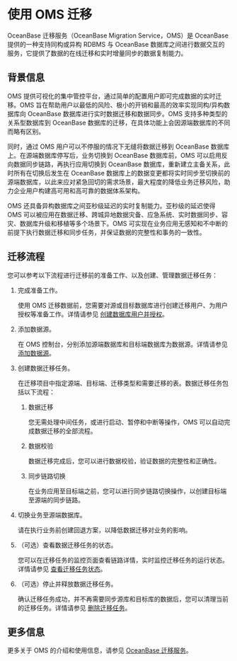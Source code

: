 使用 OMS 迁移 
==============================

OceanBase 迁移服务（OceanBase Migration Service，OMS）是 OceanBase 提供的一种支持同构或异构 RDBMS 与 OceanBase 数据库之间进行数据交互的服务，它提供了数据的在线迁移和实时增量同步的数据复制能力。

背景信息 
-------------------------

OMS 提供可视化的集中管控平台，通过简单的配置用户即可完成数据的实时迁移。OMS 旨在帮助用户以最低的风险、极小的开销和最高的效率实现同构/异构数据库向 OceanBase 数据库进行实时数据迁移和数据同步。OMS 支持多种类型的关系型数据库到 OceanBase 数据库的迁移，在具体功能上会因源端数据库的不同而略有区别。

同时，通过 OMS 用户可以不停服的情况下无缝将数据迁移到 OceanBase 数据库上。在源端数据库停写后，业务切换到 OceanBase 数据库前，OMS 可以启用反向数据同步链路，再执行应用切换到 OceanBase 数据库，重新建立主备关系，此时所有在切换后发生在 OceanBase 数据库上的数据变更都将实时同步至切换前的源端数据库，以此来应对紧急回切的需求场景，最大程度的降低业务迁移风险，助力企业用户构建高可用和高可靠的数据体系架构。

OMS 还具备异构数据库之间亚秒级延迟的实时复制能力。亚秒级的延迟使得 OMS 可以被应用在数据迁移、跨城异地数据灾备、应急系统、实时数据同步、容灾、数据库升级和移植等多个场景下。OMS 可实现在业务应用无感知和不中断的前提下执行数据迁移和同步任务，并保证数据的完整性和事务的一致性。

迁移流程 
-------------------------

您可以参考以下流程进行迁移前的准备工作、以及创建、管理数据迁移任务：

1. 完成准备工作。

   使用 OMS 迁移数据前，您需要对源或目标数据库进行创建迁移用户、为用户授权等准备工作。详情请参见 [创建数据库用户并授权](https://www.oceanbase.com/docs/oceanbase-migration-service/oms/V3.1.0/create-and-authorize-a-database-user)。
   

2. 添加数据源。

   在 OMS 控制台，分别添加源端数据库和目标端数据库为数据源。详情请参见 [添加数据源](https://www.oceanbase.com/docs/oceanbase-migration-service/oms/V3.1.0/add-a-mysql-data-source)。
   

3. 创建数据迁移任务。

   在迁移项目中指定源端、目标端、迁移类型和需要迁移的表。数据迁移任务包括以下流程：
   1. 数据迁移

      您无需处理中间任务，或进行启动、暂停和中断等操作，OMS 可以自动完成数据迁移的全部流程。
      
   
   2. 数据校验

      数据迁移完成后，您可以进行数据校验，验证数据的完整性和正确性。
      
   
   3. 同步链路切换

      在业务应用至目标端之前，您可以进行同步链路切换操作，以创建目标端至源端的同步链路。
      
   

   

4. 切换业务至源端数据库。

   请在执行业务前创建回退方案，以降低数据迁移对业务的影响。
   

5. （可选）查看数据迁移任务的状态。

   您可以在迁移任务的监控页面查看链路详情，实时监控迁移任务的运行状态。详情请参见 [查看迁移任务状态](https://www.oceanbase.com/docs/oceanbase-migration-service/oms/V3.1.0/view-the-migration-task-status)。
   

6. （可选）停止并释放数据迁移任务。

   确认迁移任务成功，并不再需要同步源库和目标库的数据后，您可以清理当前的迁移任务。详情请参见 [删除迁移任务](https://www.oceanbase.com/docs/oceanbase-migration-service/oms/V3.1.0/delete-a-migration-task)。
   




更多信息 
-------------------------

更多关于 OMS 的介绍和使用信息，请参见 [OceanBase 迁移服务](https://www.oceanbase.com/docs/oceanbase-migration-service/oms/V3.1.0/what-is-oceanbase-migration-service)。
